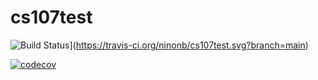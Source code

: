 # cs107test

![Build Status](https://travis-ci.org/ninonb/cs107test.svg?branch=main)](https://travis-ci.org/ninonb/cs107test.svg?branch=main)

[![codecov](https://codecov.io/gh/ninonb/cs107test/branch/main/graph/badge.svg?token=D248K3MOYY)](undefined)
